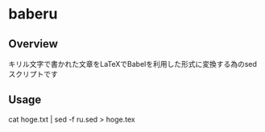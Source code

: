 # baberu
## Overview
キリル文字で書かれた文章をLaTeXでBabelを利用した形式に変換する為のsedスクリプトです
## Usage
cat hoge.txt | sed -f ru.sed > hoge.tex
